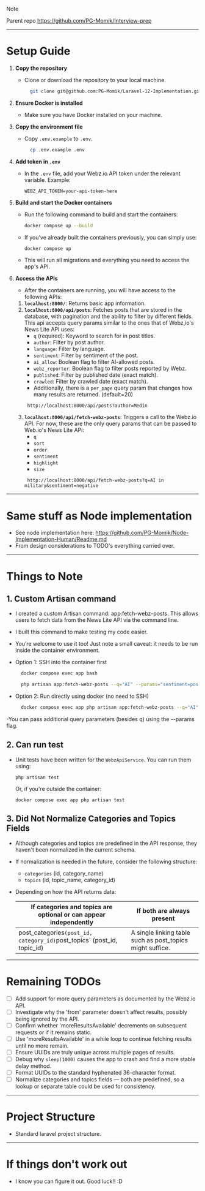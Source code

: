 > [!NOTE]
> Parent repo
> https://github.com/PG-Momik/Interview-prep

---

# Setup Guide

1. **Copy the repository**
    - Clone or download the repository to your local machine.
      ```bash
        git clone git@github.com:PG-Momik/Laravel-12-Implementation.git
      ```

2. **Ensure Docker is installed**
    - Make sure you have Docker installed on your machine.

3. **Copy the environment file**
    - Copy `.env.example` to `.env`.
      ```bash
        cp .env.example .env
      ```

4. **Add token in `.env`**
    - In the `.env` file, add your Webz.io API token under the relevant variable. Example:
      ```env
      WEBZ_API_TOKEN=your-api-token-here
      ```

5. **Build and start the Docker containers**
    - Run the following command to build and start the containers:
      ```bash
      docker compose up --build
      ```
    - If you’ve already built the containers previously, you can simply use:
      ```bash
      docker compose up
      ```
    - This will run all migrations and everything you need to access the app's API.

6. **Access the APIs**
    - After the containers are running, you will have access to the following APIs:
    1. **`localhost:8000/`**: Returns basic app information.
    2. **`localhost:8000/api/posts`**: Fetches posts that are stored in the database, with pagination and the ability to filter by different fields. This api accepts query params similar to the ones that of Webz,io's News Lite API uses:
        - `q` (required): Keyword to search for in post titles.
        - `author`: Filter by post author.
        - `language`: Filter by language.
        - `sentiment`: Filter by sentiment of the post.
        - `ai_allow`: Boolean flag to filter AI-allowed posts.
        - `webz_reporter`: Boolean flag to filter posts reported by Webz.
        - `published`: Filter by published date (exact match).
        - `crawled`: Filter by crawled date (exact match).
        - Additionally, there is a `per_page` query param that changes how many results are returned. (default=20)
        ```
         http://localhost:8000/api/posts?author=Medin
        ```
    3. **`localhost:8000/api/fetch-webz-posts`**: Triggers a call to the Webz.io API. For now, these are the only query params that can be passed to Web.io's News Lite APi:
        - `q`
        - `sort`
        - `order`
        - `sentiment`
        - `highlight`
        - `size`
        ```
         http://localhost:8000/api/fetch-webz-posts?q=AI in military&sentiment=negative
        ```
---

# Same stuff as Node implementation
- See node implementation here: https://github.com/PG-Momik/Node-Implementation-Human/Readme.md
- From design considerations to TODO's everything carried over.


---

# Things to Note

## 1. Custom Artisan command
- I created a custom Artisan command: app:fetch-webz-posts. This allows users to fetch data from the News Lite API via the command line.
- I built this command to make testing my code easier.
- You’re welcome to use it too! Just note a small caveat: it needs to be run inside the container environment.
- Option 1: SSH into the container first
  ```bash
    docker compose exec app bash
  ```

  ```bash
    php artisan app:fetch-webz-posts --q="AI" --params="sentiment=positive&sort_by=relevance"
  ```

- Option 2: Run directly using docker (no need to SSH)
  ```bash
    docker compose exec app php artisan app:fetch-webz-posts --q="AI" --params="sentiment=positive&sort_by=relevance"
  ```
-You can pass additional query parameters (besides q) using the --params flag.

## 2. Can run test
- Unit tests have been written for the `WebzApiService`. You can run them using:
  ```
  php artisan test
  ```

  Or, if you're outside the container:

  ```
  docker compose exec app php artisan test
  ```

## 3. Did Not Normalize Categories and Topics Fields
- Although categories and topics are predefined in the API response, they haven't been normalized in the current schema.
- If normalization is needed in the future, consider the following structure:
    - `categories` (id, category_name)
    - `topics` (id, topic_name, category_id)
- Depending on how the API returns data:

  |If categories and topics are optional or can appear independently |        If both are always present|
    |----|-----|
  | post_categories` (post_id, category_id) `post_topics` (post_id, topic_id)|A single linking table such as post_topics might suffice.|

---

# Remaining TODOs
- [ ] Add support for more query parameters as documented by the Webz.io API.
- [ ] Investigate why the 'from' parameter doesn't affect results, possibly being ignored by the API.
- [ ] Confirm whether 'moreResultsAvailable' decrements on subsequent requests or if it remains static.
- [ ] Use 'moreResultsAvailable' in a while loop to continue fetching results until no more remain.
- [ ] Ensure UUIDs are truly unique across multiple pages of results.
- [ ] Debug why `sleep(1000)` causes the app to crash and find a more stable delay method.
- [ ] Format UUIDs to the standard hyphenated 36-character format.
- [ ] Normalize categories and topics fields — both are predefined, so a lookup or separate table could be used for consistency.

---

# Project Structure
- Standard laravel project structure.

---

# If things don't work out
- I know you can figure it out. Good luck!! :D
  